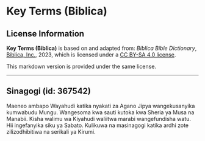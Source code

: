 # Key Terms (Biblica)

## License Information

**Key Terms (Biblica)** is based on and adapted from: _Biblica Bible Dictionary_, [Biblica, Inc.](https://www.biblica.com/), 2023, which is licensed under a [CC BY-SA 4.0 license](https://creativecommons.org/licenses/by-sa/4.0/legalcode.en).

This markdown version is provided under the same license.



--------------------------------

## Sinagogi (id: 367542)

Maeneo ambapo Wayahudi katika nyakati za Agano Jipya wangekusanyika kumwabudu Mungu. Wangesoma kwa sauti kutoka kwa Sheria ya Musa na Manabii. Kisha walimu wa Kiyahudi waliitwa marabi wangefundisha watu. Hii ingefanyika siku ya Sabato. Kulikuwa na masinagogi katika ardhi zote zilizodhibitiwa na serikali ya Kirumi.


